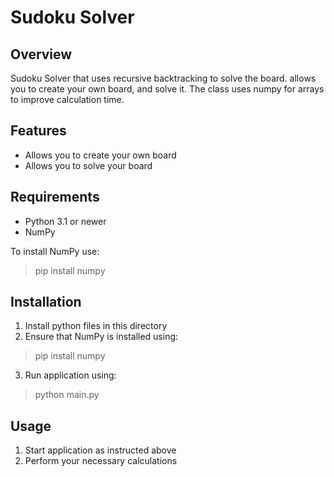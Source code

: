 # Sudoku Solver

## Overview
Sudoku Solver that uses recursive backtracking to solve the board. allows you to create your own board, and solve it. The class uses numpy for arrays to improve calculation time.

## Features
- Allows you to create your own board
- Allows you to solve your board

## Requirements
- Python 3.1 or newer
- NumPy

To install NumPy use:
> pip install numpy

## Installation
1. Install python files in this directory
2. Ensure that NumPy is installed using:
> pip install numpy
3. Run application using:
> python main.py

## Usage
1. Start application as instructed above
2. Perform your necessary calculations
